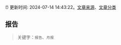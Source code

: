 :alarm_clock: 更新时间: 2024-07-14 14:43:22。[文章来源](/README.md)、[文章分类](/TAGS.md)

## 报告


> 关键字：`报告`、`月报`



